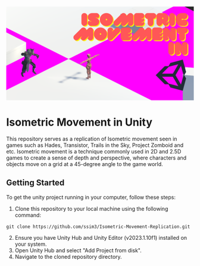 ![banner](https://github.com/ssim3/Isometric-Movement-Replication/blob/main/Isometric-Movement-Banner.png)

# Isometric Movement in Unity
This repository serves as a replication of Isometric movement seen in games such as Hades, Transistor, Trails in the Sky, Project Zomboid and etc.
Isometric movement is a technique commonly used in 2D and 2.5D games to create a sense of depth and perspective, where characters and objects move on a grid at a 45-degree angle to the game world. 

## Getting Started
To get the unity project running in your computer, follow these steps:

1. Clone this repository to your local machine using the following command:
```
git clone https://github.com/ssim3/Isometric-Movement-Replication.git
```
2. Ensure you have Unity Hub and Unity Editor (v2023.1.10f1)  installed on your system.
3. Open Unity Hub and select "Add Project from disk".
4. Navigate to the cloned repository directory.
<br><br>
